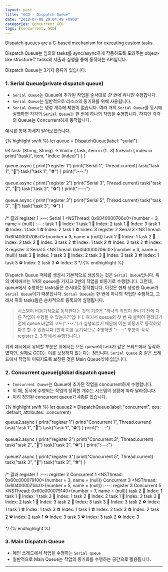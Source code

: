 ```yaml
---
layout: post
title: "GCD - Dispatch Queue"
date: "2018-07-08 20:04:49 +0900"
categories: Concurrent GCD
tags: [Concurrent, GCD]
---
```


<div class="message">
  Dispatch queues are a C-based mechanism for executing custom tasks.
</div>

Dispatch Queue는 임의의 tasks를 sync/async하게 작동하도록 도와주는 object-like structure로 tasks의 제출과 실행을 통해 동작하는 API입니다.

Dispatch Queue는 3가지 종류가 있습니다.

### 1. Serial Queue(private dispatch queue)
* `Serial Queue`는 Queue에 추가된 작업을 순서대로 *한 번에 하나만* 수행합니다.
* `Serial Queue`는 일반적으로 리소스의 동기화를 위해 사용됩니다.
* `Serial Queue`는 생성 개수에 제한이 없습니다. 여러 개의 `Serial Queue`를 동시에 실행하면 각각의 `Serial Queue`는 한 번에 하나의 작업을 수행합니다. 하지만 각각의 Queue는 Concurrent하게 동작합니다.

예시를 통해 자세히 알아보겠습니다.

{% highlight swift %}
let queue = DispatchQueue(label: "serial")

let task: (String, String) -> Void = { task, item in
    (1...3).forEach { index in
        print("\(task)", item, "Index: \(index)")
    }
}

queue.async {
    print("register 1")
    print("Serial 1", Thread.current)
    task("task 1", "🍕")
    task("task 1", "⚽️")
}
print(":---:")

queue.async {
    print("register 2")
    print("Serial 3", Thread.current)
    task("task 2", "🍕")
    task("task 2", "⚽️")
}
print(":---:")

queue.async {
    print("register 3")
    print("Serial 5", Thread.current)
    task("task 3", "🍕")
    task("task 3", "⚽️")
}

/* 결과
register 1
:---:
Serial 1 <NSThread: 0x6040000706c0>{number = 3, name = (null)}
:---:
task 1 🍕 Index: 1
task 1 🍕 Index: 2
task 1 🍕 Index: 3
task 1 ⚽️ Index: 1
task 1 ⚽️ Index: 2
task 1 ⚽️ Index: 3
register 2
Serial 3 <NSThread: 0x6040000706c0>{number = 3, name = (null)}
task 2 🍕 Index: 1
task 2 🍕 Index: 2
task 2 🍕 Index: 3
task 2 ⚽️ Index: 1
task 2 ⚽️ Index: 2
task 2 ⚽️ Index: 3
register 3
Serial 5 <NSThread: 0x6040000706c0>{number = 3, name = (null)}
task 3 🍕 Index: 1
task 3 🍕 Index: 2
task 3 🍕 Index: 3
task 3 ⚽️ Index: 1
task 3 ⚽️ Index: 2
task 3 ⚽️ Index: 3
*/
{% endhighlight %}

Dispatch Queue 객체를 생성시 기본적으로 생성되는 것은 `Serial Queue`입니다. 위의 예제에서는 1개의 queue를 가지고 3번의 작업을 비동기로 수행합니다. 그런데, queue에서 수행하는 tasks들은 순서대로 동작합니다. 이것은 현재 생성한 Queue가 `Serial Queue`이기 때문입니다. `Serial Queue`는 한 번에 하나의 작업만 수행하고, 그래서 위의 tasks들은 순차적으로 등록되어 실행됩니다.

> 시스템이 비동기적으로 동작한다는 것의 기준은 "하나의 작업이 끝나기 전에 다른 작업이 수행될 수 있는가?"입니다. 여기서 queue의 첫 번 째 블럭이 완려되기 전에 queue 바깥의 코드(":---:")가 실행되었기 때문에 이는 비동기로 동작하였다고 할 수 있습니다.(만약 이를 동기적으로 수행하면 ":---:" 부분이 각각 register 2, 3 앞에서 수행됩니다.)

위의 예시에서 유의할 부분은 위에서는 모든 queue의 task가 같은 쓰레드에서 동작하였지만, 실제로 GCD는 이를 보장하지 않는다는 점입니다. `Serial Queue` 중 같은 쓰레드에서 작업이 이뤄지도록 보장된 것은 Main Queue밖에 없습니다.


### 2. Concurrent queue(global dispatch queue)
* `Concurrent Queue`는 Queue에 추가된 작업을 concurrent하게 수행합니다.
* 이 때, 동시에 수행되는 작업의 정확한 개수는 시스템의 상황에 따라 달라집니다.
* 미리 정의된 concurrent queue가 4종류 있습니다.

{% highlight swift %}
let queue2 = DispatchQueue(label: "concurrent", qos: .default, attributes: .concurrent)

queue2.async {
    print("register 1")
    print("Concurrent 1", Thread.current)
    task("task 1", "🍕")
    task("task 1", "⚽️")
}
print(":---:")

queue2.async {
    print("register 2")
    print("Concurrent 3", Thread.current)
    task("task 2", "🍕")
    task("task 2", "⚽️")
}
print(":---:")

queue2.async {
    print("register 3")
    print("Concurrent 5", Thread.current)
    task("task 3", "🍕")
    task("task 3", "⚽️")
}

/* 결과
register 1
:---:
register 2
Concurrent 1 <NSThread: 0x60c000079100>{number = 3, name = (null)}
Concurrent 3 <NSThread: 0x604000071dc0>{number = 5, name = (null)}
:---:
register 3
Concurrent 5 <NSThread: 0x60c000079140>{number = 7, name = (null)}
task 2 🍕 Index: 1
task 1 🍕 Index: 1
task 3 🍕 Index: 1
task 2 🍕 Index: 2
task 1 🍕 Index: 2
task 3 🍕 Index: 2
task 1 🍕 Index: 3
task 2 🍕 Index: 3
task 3 🍕 Index: 3
task 2 ⚽️ Index: 1
task 1 ⚽️ Index: 1
task 3 ⚽️ Index: 1
task 1 ⚽️ Index: 2
task 3 ⚽️ Index: 2
task 2 ⚽️ Index: 2
task 1 ⚽️ Index: 3
task 3 ⚽️ Index: 3
task 2 ⚽️ Index: 3

*/
{% endhighlight %}

### 3. Main Dispatch Queue
* 메인 쓰레드에서 작업을 수행하는 `Serial queue`
* 일반적으로 Main Queue는 작업의 동기화를 수행하는 공간으로 활용됩니다.

---
